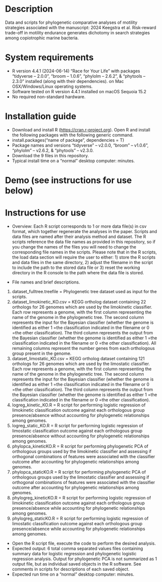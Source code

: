 # Description
Data and scripts for phylogenetic comparative analyses of motility strategies associated with the manuscript: 2024 Keegstra et al. Risk-reward trade-off in motility endurance generates dichotomy in search strategies among copiotrophic marine bacteria.

# System requirements
- R version 4.4.1 (2024-06-14) “Race for Your Life” with packages “tidyverse – 2.0.0”, “broom – 1.0.6”, “phylolm – 2.6.2”, & “phytools – 2.3.0” installed (along with their dependencies).
 on Mac OSX/Windows/Linux operating systems.
- Software tested on R version 4.4.1 installed on macOS Sequoia 15.2
- No required non-standard hardware.

# Installation guide
- Download and install R (https://cran.r-project.org). Open R and install the following packages with the following generic command.
- install.packages(“name of package”, dependencies = T)
- Package names and versions “tidyverse” – v2.0.0, “broom” – v1.0.6”, “phylolm” – v2.6.2, & “phytools” – v2.3.0.
- Download the 9 files in this repository.
- Typical install time on a “normal” desktop computer: minutes.

# Demo (see instructions for use below)
# Instructions for use
- Overview: Each R script corresponds to 1 or more data file(s) in csv format, which together regenerate the analyses in the paper. Scripts and data files are named after their analysis method and dataset. The R scripts reference the data file names as provided in this repository, so if you change the names of the files you will need to change the corresponding file names in the scripts.  Please note that in the R scripts, the load data section will require the user to either: 1) store the R scripts and data files in the same directory, 2) adjust the filename in the script to include the path to the stored data file or 3) reset the working directory in the R console to the path where the data file is stored.

- File names and brief descriptions.
1) dataset_fulltree.treefile = Phylogenetic tree dataset used as input for the scripts. 
2) dataset_limokinetic_KO.csv = KEGG ortholog dataset containing 22 orthologs for 26 genomes which are used by the limokinetic classifier. Each row represents a genome, with the first column representing the name of the genome in the phylogenetic tree. The second column represents the input for the Bayesian classifier (whether the genome is identified as either 1 =the classification indicated in the filename or 0 =the other classification). The third column represents the output from the Bayesian classifier (whether the genome is identified as either 1 =the classification indicated in the filename or 0 =the other classification).  All remaining columns represent the number genes from each orthologous group present in the genome.
3) dataset_limostatic_KO.csv = KEGG ortholog dataset containing 121 orthologs for 26 genomes which are used by the limostatic classifier. Each row represents a genome, with the first column representing the name of the genome in the phylogenetic tree. The second column represents the input for the Bayesian classifier (whether the genome is identified as either 1 =the classification indicated in the filename or 0 =the other classification). The third column represents the output from the Bayesian classifier (whether the genome is identified as either 1 =the classification indicated in the filename or 0 =the other classification).
4) logreg_kinetic_KO.R = R script for performing logistic regression of limokinetic classification outcome against each orthologous group presence/absence without accounting for phylogenetic relationships among genomes.
5) logreg_static_KO.R = R script for performing logistic regression of limostatic classification outcome against each orthologous group presence/absence without accounting for phylogenetic relationships among genomes.
6) phylopca_kineticKO.R = R script for performing phylogenetic PCA of orthologous groups used by the limokinetic classifier and assessing if orthogonal combinations of features were associated with the classifier outcome after accounting for phylogenetic relationships among genomes.
7) phylopca_staticKO.R = R script for performing phylogenetic PCA of orthologous groups used by the limostatic classifier and assessing if orthogonal combinations of features were associated with the classifier outcome after accounting for phylogenetic relationships among genomes.
8) phylogreg_kineticKO.R = R script for performing logistic regression of limokinetic classification outcome against each orthologous group presence/absence while accounting for phylogenetic relationships among genomes.
9) phylogreg_staticKO.R = R script for performing logistic regression of limostatic classification outcome against each orthologous group presence/absence while accounting for phylogenetic relationships among genomes.

- Open the R script file, execute the code to perform the desired analysis.
- Expected output: 6 total comma separated values files containing summary data for logistic regression and phylogenetic logistic regression analysis. Output for phylogenetic PCA is not summarized as 1 output file, but as individual saved objects in the R software. See comments in scripts for descriptions of each saved object.
- Expected run time on a “normal” desktop computer: minutes.
